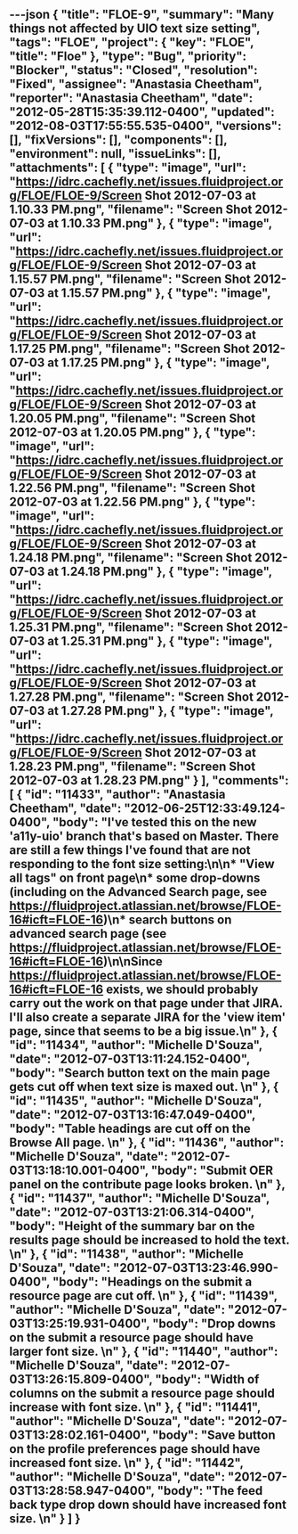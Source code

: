 ---json
{
  "title": "FLOE-9",
  "summary": "Many things not affected by UIO text size setting",
  "tags": "FLOE",
  "project": {
    "key": "FLOE",
    "title": "Floe"
  },
  "type": "Bug",
  "priority": "Blocker",
  "status": "Closed",
  "resolution": "Fixed",
  "assignee": "Anastasia Cheetham",
  "reporter": "Anastasia Cheetham",
  "date": "2012-05-28T15:35:39.112-0400",
  "updated": "2012-08-03T17:55:55.535-0400",
  "versions": [],
  "fixVersions": [],
  "components": [],
  "environment": null,
  "issueLinks": [],
  "attachments": [
    {
      "type": "image",
      "url": "https://idrc.cachefly.net/issues.fluidproject.org/FLOE/FLOE-9/Screen Shot 2012-07-03 at 1.10.33 PM.png",
      "filename": "Screen Shot 2012-07-03 at 1.10.33 PM.png"
    },
    {
      "type": "image",
      "url": "https://idrc.cachefly.net/issues.fluidproject.org/FLOE/FLOE-9/Screen Shot 2012-07-03 at 1.15.57 PM.png",
      "filename": "Screen Shot 2012-07-03 at 1.15.57 PM.png"
    },
    {
      "type": "image",
      "url": "https://idrc.cachefly.net/issues.fluidproject.org/FLOE/FLOE-9/Screen Shot 2012-07-03 at 1.17.25 PM.png",
      "filename": "Screen Shot 2012-07-03 at 1.17.25 PM.png"
    },
    {
      "type": "image",
      "url": "https://idrc.cachefly.net/issues.fluidproject.org/FLOE/FLOE-9/Screen Shot 2012-07-03 at 1.20.05 PM.png",
      "filename": "Screen Shot 2012-07-03 at 1.20.05 PM.png"
    },
    {
      "type": "image",
      "url": "https://idrc.cachefly.net/issues.fluidproject.org/FLOE/FLOE-9/Screen Shot 2012-07-03 at 1.22.56 PM.png",
      "filename": "Screen Shot 2012-07-03 at 1.22.56 PM.png"
    },
    {
      "type": "image",
      "url": "https://idrc.cachefly.net/issues.fluidproject.org/FLOE/FLOE-9/Screen Shot 2012-07-03 at 1.24.18 PM.png",
      "filename": "Screen Shot 2012-07-03 at 1.24.18 PM.png"
    },
    {
      "type": "image",
      "url": "https://idrc.cachefly.net/issues.fluidproject.org/FLOE/FLOE-9/Screen Shot 2012-07-03 at 1.25.31 PM.png",
      "filename": "Screen Shot 2012-07-03 at 1.25.31 PM.png"
    },
    {
      "type": "image",
      "url": "https://idrc.cachefly.net/issues.fluidproject.org/FLOE/FLOE-9/Screen Shot 2012-07-03 at 1.27.28 PM.png",
      "filename": "Screen Shot 2012-07-03 at 1.27.28 PM.png"
    },
    {
      "type": "image",
      "url": "https://idrc.cachefly.net/issues.fluidproject.org/FLOE/FLOE-9/Screen Shot 2012-07-03 at 1.28.23 PM.png",
      "filename": "Screen Shot 2012-07-03 at 1.28.23 PM.png"
    }
  ],
  "comments": [
    {
      "id": "11433",
      "author": "Anastasia Cheetham",
      "date": "2012-06-25T12:33:49.124-0400",
      "body": "I've tested this on the new 'a11y-uio' branch that's based on Master. There are still a few things I've found that are not responding to the font size setting:\n\n* \"View all tags\" on front page\n* some drop-downs (including on the Advanced Search page, see <https://fluidproject.atlassian.net/browse/FLOE-16#icft=FLOE-16>)\n* search buttons on advanced search page (see <https://fluidproject.atlassian.net/browse/FLOE-16#icft=FLOE-16>)\n\nSince <https://fluidproject.atlassian.net/browse/FLOE-16#icft=FLOE-16> exists, we should probably carry out the work on that page under that JIRA. I'll also create a separate JIRA for the 'view item' page, since that seems to be a big issue.\n"
    },
    {
      "id": "11434",
      "author": "Michelle D'Souza",
      "date": "2012-07-03T13:11:24.152-0400",
      "body": "Search button text on the main page gets cut off when text size is maxed out.&#x20;\n"
    },
    {
      "id": "11435",
      "author": "Michelle D'Souza",
      "date": "2012-07-03T13:16:47.049-0400",
      "body": "Table headings are cut off on the Browse All page.&#x20;\n"
    },
    {
      "id": "11436",
      "author": "Michelle D'Souza",
      "date": "2012-07-03T13:18:10.001-0400",
      "body": "Submit OER panel on the contribute page looks broken.&#x20;\n"
    },
    {
      "id": "11437",
      "author": "Michelle D'Souza",
      "date": "2012-07-03T13:21:06.314-0400",
      "body": "Height of the summary bar on the results page should be increased to hold the text.&#x20;\n"
    },
    {
      "id": "11438",
      "author": "Michelle D'Souza",
      "date": "2012-07-03T13:23:46.990-0400",
      "body": "Headings on the submit a resource page are cut off.&#x20;\n"
    },
    {
      "id": "11439",
      "author": "Michelle D'Souza",
      "date": "2012-07-03T13:25:19.931-0400",
      "body": "Drop downs on the submit a resource page should have larger font size.&#x20;\n"
    },
    {
      "id": "11440",
      "author": "Michelle D'Souza",
      "date": "2012-07-03T13:26:15.809-0400",
      "body": "Width of columns on the submit a resource page should increase with font size.&#x20;\n"
    },
    {
      "id": "11441",
      "author": "Michelle D'Souza",
      "date": "2012-07-03T13:28:02.161-0400",
      "body": "Save button on the profile preferences page should have increased font size.&#x20;\n"
    },
    {
      "id": "11442",
      "author": "Michelle D'Souza",
      "date": "2012-07-03T13:28:58.947-0400",
      "body": "The feed back type drop down should have increased font size.&#x20;\n"
    }
  ]
}
---

        